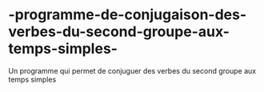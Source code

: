 # -programme-de-conjugaison-des-verbes-du-second-groupe-aux-temps-simples-
Un programme qui permet de conjuguer des verbes du second groupe aux temps simples 
